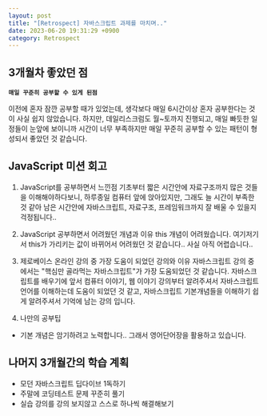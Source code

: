 ```yaml
---
layout: post
title: "[Retrospect] 자바스크립트 과제를 마치며.."
date: 2023-06-20 19:31:29 +0900
category: Retrospect
---
```


## 3개월차 좋았던 점

**`매일 꾸준히 공부할 수 있게 된점`**

이전에 혼자 잠깐 공부할 때가 있었는데, 생각보다 매일 6시간이상 혼자 공부한다는 것이 사실 쉽지 않았습니다.
하지만, 데일리스크럼도 월~토까지 진행되고, 매일 빠듯한 일정들이 눈앞에 보이니까 시간이 너무 부족하지만 매일 꾸준히 공부할 수 있는 패턴이 형성되서 좋았던 것 같습니다.

## JavaScript 미션 회고

1. JavaScript를 공부하면서 느낀점
   기초부터 짧은 시간안에 자료구조까지 많은 것들을 이해해야하다보니, 하루종일 컴퓨터 앞에 앉아있지만, 그래도 늘 시간이 부족한 것 같아 남은 시간안에 자바스크립트, 자료구조, 프레임워크까지 잘 배울 수 있을지 걱정됩니다..

2. JavaScript 공부하면서 어려웠던 개념과 이유
   this 개념이 어려웠습니다. 여기저기서 this가 가리키는 값이 바뀌어서 어려웠던 것 같습니다.. 사실 아직 어렵습니다..

3. 제로베이스 온라인 강의 중 가장 도움이 되었던 강의와 이유
   자바스크립트 강의 중에서는 "핵심만 골라먹는 자바스크립트"가 가장 도움되었던 것 같습니다.
   자바스크립트를 배우기에 앞서 컴퓨터 이야기, 웹 이야기 강의부터 알려주셔서 자바스크립트 언어를 이해하는데 도움이 되었던 것 같고, 자바스크립트 기본개념들을 이해하기 쉽게 알려주셔서 기억에 남는 강의 입니다.

4. 나만의 공부팁

- 기본 개념은 암기하려고 노력합니다.. 그래서 영어단어장을 활용하고 있습니다.

## 나머지 3개월간의 학습 계획

- 모던 자바스크립트 딥다이브 1독하기
- 주말에 코딩테스트 문제 꾸준히 풀기
- 실습 강의를 강의 보지않고 스스로 하나씩 해결해보기
